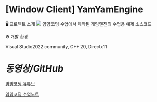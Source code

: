 # [Window Client] YamYamEngine 

🖥️ 프로젝트 소개
<img src="https://github.com/eazuooz/Images/blob/main/yamyamcoding.png" width="%25"/>
얌얌코딩 수업에서 제작된 게임엔진의 수업용 예제 소스코드


⚙️ 개발 환경

Visual Studio2022 community, C++ 20, Directx11

# *동영상/GitHub*

[얌얌코딩 유튜브](https://www.youtube.com/channel/UCOgtkPoyC0VXhCs7Xk3jvjQ)

[얌얌코딩 수업노트](https://yamyamcoding.oopy.io/)

